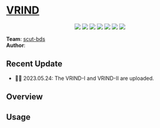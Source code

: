# [VRIND](https://github.com/scutbds/VRIND)

<p align="center">
    <a href="./LICENSE"><img src="https://img.shields.io/badge/license-Apache%202-red.svg"></a>
    <a href="support os"><img src="https://img.shields.io/badge/os-linux%2C%20win%2C%20mac-pink.svg"></a>
    <a href=""><img src="https://img.shields.io/badge/python-3.7+-aff.svg"></a>
    <a href="https://github.com/scutbds/VRIND/graphs/contributors"><img src="https://img.shields.io/github/contributors/scutbds/VRIND?color=9ea"></a>
    <a href="https://github.com/scutbds/VRIND/commits"><img src="https://img.shields.io/github/commit-activity/m/scutbds/VRIND?color=3af"></a>
    <a href="https://github.com/scutbds/VRINb/issues"><img src="https://img.shields.io/github/issues/scutbds/VRIND?color=9cc"></a>
    <a href="https://github.com/scutbds/VRIND/stargazers"><img src="https://img.shields.io/github/stars/scutbds/VRIND?color=ccf"></a>
</p>

**Team**: [scut-bds](https://github.com/scut-bds)    
**Author**:

## Recent Update
- 👏🏻  2023.05.24: The VRIND-I and VRIND-II are uploaded.



## Overview


## Usage
